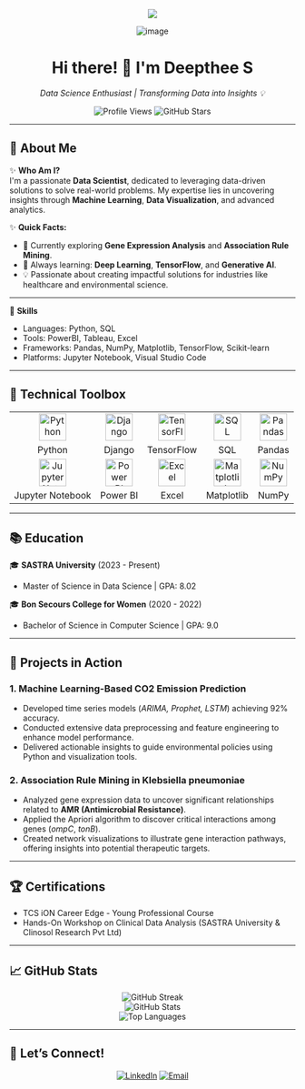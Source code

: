 <p align="center">  
  <img src="https://readme-typing-svg.herokuapp.com?font=Fira+Code&duration=5000&color=fcff33&center=true&vCenter=true&width=800&lines=Welcome+to+My+GitHub+Profile!;I+am+a+Data+Science+Enthusiast;Passionate+About+AI+and+Machine+Learning;Focusing+on+Innovative+Solutions+to+Real-World+Problems;Let's+Build+Something+Impactful+Together!" />  
</p>

<p align="center">
  <img src="https://user-images.githubusercontent.com/74038190/216644497-1951db19-8f3d-4e44-ac08-8e9d7e0d94a7.gif" alt="image" />
</p>

<h1 align="center">Hi there! 👋 I'm Deepthee S</h1>  
<p align="center">  
  <em>Data Science Enthusiast | Transforming Data into Insights 💡</em>  
</p>  

<p align="center">
  <!-- Profile Views -->
  <img src="https://komarev.com/ghpvc/?username=deepthee03&color=blue&style=flat-square" alt="Profile Views" />

  <!-- Total Stars -->
  <img src="https://img.shields.io/github/stars/deepthee03?style=flat-square&color=yellow" alt="GitHub Stars" />
</p>

---

## 🌟 **About Me**  

✨ **Who Am I?**  
I'm a passionate **Data Scientist**, dedicated to leveraging data-driven solutions to solve real-world problems. My expertise lies in uncovering insights through **Machine Learning**, **Data Visualization**, and advanced analytics.

✨ **Quick Facts:**  
- 🔭 Currently exploring **Gene Expression Analysis** and **Association Rule Mining**.  
- 🌱 Always learning: **Deep Learning**, **TensorFlow**, and **Generative AI**.  
- 💡 Passionate about creating impactful solutions for industries like healthcare and environmental science.  

---

🚀 **Skills**
- Languages: Python, SQL  
- Tools: PowerBI, Tableau, Excel  
- Frameworks: Pandas, NumPy, Matplotlib, TensorFlow, Scikit-learn  
- Platforms: Jupyter Notebook, Visual Studio Code  

----

## 🔧 **Technical Toolbox**  

<table align="center"> 
  <tr> 
    <td align="center"><img src="https://cdn.jsdelivr.net/gh/devicons/devicon/icons/python/python-original.svg" width="48px" alt="Python" /></td> 
    <td align="center"><img src="https://www.svgrepo.com/show/353657/django-icon.svg" width="48px" alt="Django" /></td> 
    <td align="center"><img src="https://cdn.jsdelivr.net/gh/devicons/devicon/icons/tensorflow/tensorflow-original.svg" width="48px" alt="TensorFlow" /></td> 
    <td align="center"><img src="https://cdn.jsdelivr.net/gh/devicons/devicon/icons/mysql/mysql-original.svg" width="48px" alt="SQL" /></td> 
    <td align="center"><img src="https://cdn.jsdelivr.net/gh/devicons/devicon/icons/pandas/pandas-original.svg" width="48px" alt="Pandas" /></td>  
  </tr> 
  <tr> 
    <td align="center">Python</td> 
    <td align="center">Django</td> 
    <td align="center">TensorFlow</td> 
    <td align="center">SQL</td> 
    <td align="center">Pandas</td> 
  </tr> 
  <tr> 
    <td align="center"><img src="https://cdn.jsdelivr.net/gh/devicons/devicon/icons/jupyter/jupyter-original.svg" width="48px" alt="Jupyter Notebook" /></td> 
    <td align="center"><img src="https://upload.wikimedia.org/wikipedia/commons/c/cf/New_Power_BI_Logo.svg" width="48px" alt="Power BI" /></td> 
    <td align="center"><img src="https://upload.wikimedia.org/wikipedia/commons/3/34/Microsoft_Office_Excel_%282019%E2%80%93present%29.svg" width="48px" alt="Excel" /></td> 
    <td align="center"><img src="https://cdn.jsdelivr.net/gh/devicons/devicon/icons/matplotlib/matplotlib-original.svg" width="48px" alt="Matplotlib" /></td> 
    <td align="center"><img src="https://cdn.jsdelivr.net/gh/devicons/devicon/icons/numpy/numpy-original.svg" width="48px" alt="NumPy" /></td> 
  </tr> 
  <tr> 
    <td align="center">Jupyter Notebook</td> 
    <td align="center">Power BI</td> 
    <td align="center">Excel</td> 
    <td align="center">Matplotlib</td> 
    <td align="center">NumPy</td> 
  </tr> 
</table>

---

## 📚 **Education**  

🎓 **SASTRA University** (2023 - Present)  
- Master of Science in Data Science | GPA: 8.02  

🎓 **Bon Secours College for Women** (2020 - 2022)  
- Bachelor of Science in Computer Science | GPA: 9.0  

---

## 🚀 **Projects in Action**  

### **1. Machine Learning-Based CO2 Emission Prediction**  
- Developed time series models (*ARIMA, Prophet, LSTM*) achieving 92% accuracy.  
- Conducted extensive data preprocessing and feature engineering to enhance model performance.  
- Delivered actionable insights to guide environmental policies using Python and visualization tools.  

### **2. Association Rule Mining in Klebsiella pneumoniae**  
- Analyzed gene expression data to uncover significant relationships related to **AMR (Antimicrobial Resistance)**.  
- Applied the Apriori algorithm to discover critical interactions among genes (*ompC*, *tonB*).  
- Created network visualizations to illustrate gene interaction pathways, offering insights into potential therapeutic targets.  

---

## 🏆 **Certifications**  

<ul>
  <li>TCS iON Career Edge - Young Professional Course</li>
  <li>Hands-On Workshop on Clinical Data Analysis (SASTRA University & Clinosol Research Pvt Ltd)</li>
</ul>

---

## 📈 GitHub Stats
<p align="center"> 
  <img src="https://github-readme-streak-stats.herokuapp.com/?user=deepthee03&theme=radical&hide_border=true" alt="GitHub Streak" /> 
  <br /> 
  <img src="https://github-readme-stats.vercel.app/api?username=deepthee03&show_icons=true&theme=radical&hide_border=true" alt="GitHub Stats" /> 
  <br /> 
  <img src="https://github-readme-stats.vercel.app/api/top-langs/?username=deepthee03&layout=compact&theme=radical&hide_border=true" alt="Top Languages" /> 
</p>

---

## 💬 **Let’s Connect!**  

<p align="center">  
  <a href="https://linkedin.com/in/deepthee03"><img src="https://img.shields.io/badge/LinkedIn-blue?style=for-the-badge&logo=linkedin" alt="LinkedIn"></a>  
  <a href="mailto:deepthee16@gmail.com"><img src="https://img.shields.io/badge/Email-red?style=for-the-badge&logo=gmail&logoColor=white" alt="Email"></a>  
</p>
